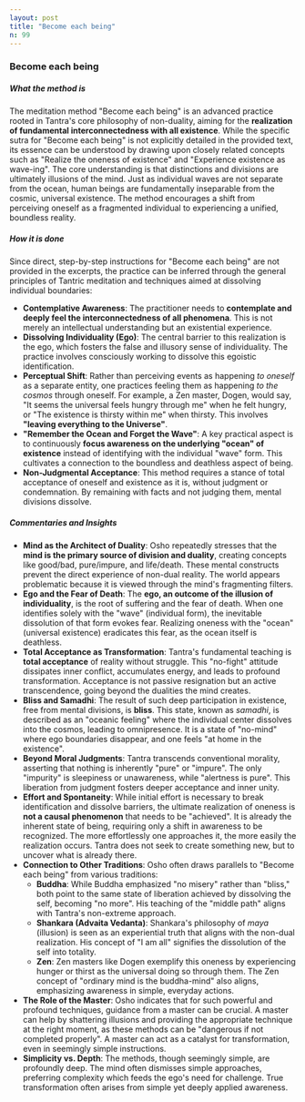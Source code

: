 ```yaml
---
layout: post
title: "Become each being"
n: 99
---
```

### Become each being

##### What the method is

The meditation method "Become each being" is an advanced practice rooted in Tantra's core philosophy of non-duality, aiming for the **realization of fundamental interconnectedness with all existence**. While the specific sutra for "Become each being" is not explicitly detailed in the provided text, its essence can be understood by drawing upon closely related concepts such as "Realize the oneness of existence" and "Experience existence as wave-ing". The core understanding is that distinctions and divisions are ultimately illusions of the mind. Just as individual waves are not separate from the ocean, human beings are fundamentally inseparable from the cosmic, universal existence. The method encourages a shift from perceiving oneself as a fragmented individual to experiencing a unified, boundless reality.

##### How it is done

Since direct, step-by-step instructions for "Become each being" are not provided in the excerpts, the practice can be inferred through the general principles of Tantric meditation and techniques aimed at dissolving individual boundaries:

- **Contemplative Awareness**: The practitioner needs to **contemplate and deeply feel the interconnectedness of all phenomena**. This is not merely an intellectual understanding but an existential experience.
- **Dissolving Individuality (Ego)**: The central barrier to this realization is the ego, which fosters the false and illusory sense of individuality. The practice involves consciously working to dissolve this egoistic identification.
- **Perceptual Shift**: Rather than perceiving events as happening _to oneself_ as a separate entity, one practices feeling them as happening _to the cosmos_ through oneself. For example, a Zen master, Dogen, would say, "It seems the universal feels hungry through me" when he felt hungry, or "The existence is thirsty within me" when thirsty. This involves **"leaving everything to the Universe"**.
- **"Remember the Ocean and Forget the Wave"**: A key practical aspect is to continuously **focus awareness on the underlying "ocean" of existence** instead of identifying with the individual "wave" form. This cultivates a connection to the boundless and deathless aspect of being.
- **Non-Judgmental Acceptance**: This method requires a stance of total acceptance of oneself and existence as it is, without judgment or condemnation. By remaining with facts and not judging them, mental divisions dissolve.

##### Commentaries and Insights

- **Mind as the Architect of Duality**: Osho repeatedly stresses that the **mind is the primary source of division and duality**, creating concepts like good/bad, pure/impure, and life/death. These mental constructs prevent the direct experience of non-dual reality. The world appears problematic because it is viewed through the mind's fragmenting filters.
- **Ego and the Fear of Death**: The **ego, an outcome of the illusion of individuality**, is the root of suffering and the fear of death. When one identifies solely with the "wave" (individual form), the inevitable dissolution of that form evokes fear. Realizing oneness with the "ocean" (universal existence) eradicates this fear, as the ocean itself is deathless.
- **Total Acceptance as Transformation**: Tantra's fundamental teaching is **total acceptance** of reality without struggle. This "no-fight" attitude dissipates inner conflict, accumulates energy, and leads to profound transformation. Acceptance is not passive resignation but an active transcendence, going beyond the dualities the mind creates.
- **Bliss and Samadhi**: The result of such deep participation in existence, free from mental divisions, is **bliss**. This state, known as _samadhi_, is described as an "oceanic feeling" where the individual center dissolves into the cosmos, leading to omnipresence. It is a state of "no-mind" where ego boundaries disappear, and one feels "at home in the existence".
- **Beyond Moral Judgments**: Tantra transcends conventional morality, asserting that nothing is inherently "pure" or "impure". The only "impurity" is sleepiness or unawareness, while "alertness is pure". This liberation from judgment fosters deeper acceptance and inner unity.
- **Effort and Spontaneity**: While initial effort is necessary to break identification and dissolve barriers, the ultimate realization of oneness is **not a causal phenomenon** that needs to be "achieved". It is already the inherent state of being, requiring only a shift in awareness to be recognized. The more effortlessly one approaches it, the more easily the realization occurs. Tantra does not seek to create something new, but to uncover what is already there.
- **Connection to Other Traditions**: Osho often draws parallels to "Become each being" from various traditions:
    - **Buddha**: While Buddha emphasized "no misery" rather than "bliss," both point to the same state of liberation achieved by dissolving the self, becoming "no more". His teaching of the "middle path" aligns with Tantra's non-extreme approach.
    - **Shankara (Advaita Vedanta)**: Shankara's philosophy of _maya_ (illusion) is seen as an experiential truth that aligns with the non-dual realization. His concept of "I am all" signifies the dissolution of the self into totality.
    - **Zen**: Zen masters like Dogen exemplify this oneness by experiencing hunger or thirst as the universal doing so through them. The Zen concept of "ordinary mind is the buddha-mind" also aligns, emphasizing awareness in simple, everyday actions.
- **The Role of the Master**: Osho indicates that for such powerful and profound techniques, guidance from a master can be crucial. A master can help by shattering illusions and providing the appropriate technique at the right moment, as these methods can be "dangerous if not completed properly". A master can act as a catalyst for transformation, even in seemingly simple instructions.
- **Simplicity vs. Depth**: The methods, though seemingly simple, are profoundly deep. The mind often dismisses simple approaches, preferring complexity which feeds the ego's need for challenge. True transformation often arises from simple yet deeply applied awareness.